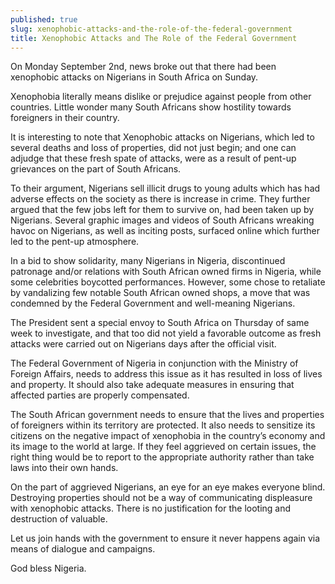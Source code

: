 ```yaml
---
published: true
slug: xenophobic-attacks-and-the-role-of-the-federal-government
title: Xenophobic Attacks and The Role of the Federal Government
---
```

On Monday September 2nd, news broke out that there had been xenophobic attacks on Nigerians in South Africa on Sunday.

Xenophobia literally means dislike or prejudice against people from other countries. Little wonder many South Africans show hostility towards foreigners in their country.

It is interesting to note that Xenophobic attacks on Nigerians, which led to several deaths and loss of properties, did not just begin; and one can adjudge that these fresh spate of attacks, were as a result of pent-up grievances on the part of South Africans.

To their argument, Nigerians sell illicit drugs to young adults which has had adverse effects on the society as there is increase in crime. They further argued that the few jobs left for them to survive on, had been taken up by Nigerians. Several graphic images and videos of South Africans wreaking havoc on Nigerians, as well as inciting posts, surfaced online which further led to the pent-up atmosphere.

In a bid to show solidarity, many Nigerians in Nigeria, discontinued patronage and/or relations with South African owned firms in Nigeria, while some celebrities boycotted performances. However, some chose to retaliate by vandalizing few notable South African owned shops, a move that was condemned by the Federal Government and well-meaning Nigerians.

The President sent a special envoy to South Africa on Thursday of same week to investigate, and that too did not yield a favorable outcome as fresh attacks were carried out on Nigerians days after the official visit. 

The Federal Government of Nigeria in conjunction with the Ministry of Foreign Affairs, needs to address this issue as it has resulted in loss of lives and property. It should also take adequate measures in ensuring that affected parties are properly compensated.

The South African government needs to ensure that the lives and properties of foreigners within its territory are protected. It also needs to sensitize its citizens on the negative impact of xenophobia in the country’s economy and its image to the world at large. If they feel aggrieved on certain issues, the right thing would be to report to the appropriate authority rather than take laws into their own hands.

On the part of aggrieved Nigerians, an eye for an eye makes everyone blind. Destroying properties should not be a way of communicating displeasure with xenophobic attacks. There is no justification for the looting and destruction of valuable.

Let us join hands with the government to ensure it never happens again via means of dialogue and campaigns.

God bless Nigeria.
